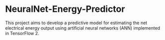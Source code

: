 # NeuralNet-Energy-Predictor
This project aims to develop a predictive model for estimating the net electrical energy output using artificial neural networks (ANN) implemented in TensorFlow 2.
